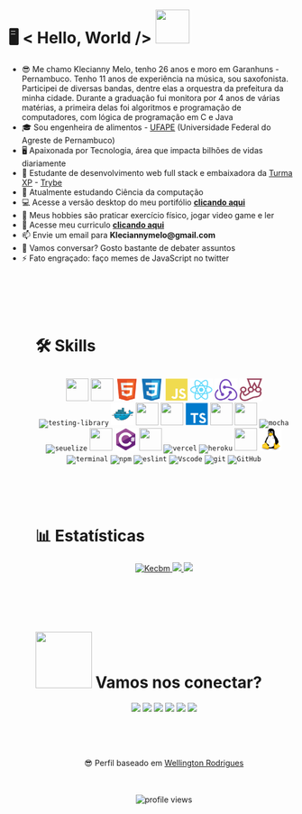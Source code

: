 ### <h1>🖥 < Hello, World /> <img src = "https://raw.githubusercontent.com/MartinHeinz/MartinHeinz/master/wave.gif" width ="60px" height="60px"></h1>

<ul>
  <li>😎 Me chamo Klecianny Melo, tenho 26 anos e moro em Garanhuns - Pernambuco. Tenho 11 anos de experiência na música, sou saxofonista. Participei de diversas bandas, dentre elas a orquestra da prefeitura da minha cidade. Durante a graduação fui monitora por 4 anos de várias matérias, a primeira delas foi algoritmos e programação de computadores, com lógica de programação em C e Java</li>
  <li>🎓 Sou engenheira de alimentos - <a href="http://ufape.edu.br/br" target="_blank">UFAPE</a> (Universidade Federal do Agreste de Pernambuco)</li>
  <li>🖥 Apaixonada por Tecnologia, área que impacta bilhões de vidas diariamente</li>
  <li>🔭 Estudante de desenvolvimento web full stack e embaixadora da  <a href="https://www.xpinc.com/" target="_blank">Turma XP</a> - <a href="https://betrybe.com" target="_blank">Trybe</a></li>
  <li>🌱 Atualmente estudando Ciência da computação</li>
  <li>💻 Acesse a versão desktop do meu portifólio <a href="https://portfolio-kecbm.vercel.app/" target="_blank"><b>clicando aqui</b></a></li>
  <li>🤔 Meus hobbies são praticar exercício físico, jogar video game e ler</li>
  <li>📝 Acesse meu curriculo <a href="https://www.cvkeep.com/cv/7e863938f1cc31f1755d834316835807" target="_blank"><b>clicando aqui</b></a></li>
  <li>📫 Envie um email para <b>Kleciannymelo@gmail.com</b></li>
  <li>💬 Vamos conversar? Gosto bastante de debater assuntos</li>
  <li>⚡ Fato engraçado: faço memes de JavaScript no twitter</li>
<ul>
<br><br><br>
<br>
  <h1>🛠 Skills</h1>
  <div align="center" style="margin-top: 30px" style="display: inline_block">
  <code><img height="40" width="40" src="https://raw.githubusercontent.com/jmnote/z-icons/master/svg/c.svg"/></code>
  <code><img height="40" width="40" src="https://cdn.jsdelivr.net/gh/devicons/devicon/icons/java/java-original.svg"/></code>
  <code><img title="HTML5" alt="HTML" height="40" width="40" src="https://raw.githubusercontent.com/devicons/devicon/master/icons/html5/html5-original.svg"></code>
  <code><img title="CSS3" alt="CSS" height="40" width="40" src="https://raw.githubusercontent.com/devicons/devicon/master/icons/css3/css3-original.svg"></code>
  <code><img title="JavaScript" alt="JavaScript" height="40" width="40" src="https://raw.githubusercontent.com/devicons/devicon/master/icons/javascript/javascript-plain.svg"></code>
  <code><img title="React" alt="React" height="40" width="40" src="https://raw.githubusercontent.com/devicons/devicon/master/icons/react/react-original.svg"></code>
  <code><img title="Redux" alt="redux" height="40" width="40" src="https://raw.githubusercontent.com/devicons/devicon/master/icons/redux/redux-original.svg"></code>
  <code><img title="Jest" alt="Jest" height="40" width="40" src="https://raw.githubusercontent.com/devicons/devicon/master/icons/jest/jest-plain.svg"></code>
  <code><img src="https://testing-library.com/img/logo-large.png" alt="testing-library" width="40" height="40"/></code>
   <code><img alt="Docker" height="40" width="40" src="https://raw.githubusercontent.com/devicons/devicon/master/icons/docker/docker-original.svg"></code>
  <code><img src="https://cdn.jsdelivr.net/gh/devicons/devicon/icons/mysql/mysql-original.svg" height="40" width="40" /></code>
  <code><img src="https://cdn.jsdelivr.net/gh/devicons/devicon/icons/nodejs/nodejs-original.svg" height="40" width="40" /></code>
   <code><img alt="TypeScript.js" height="40" width="40" src="https://raw.githubusercontent.com/devicons/devicon/master/icons/typescript/typescript-original.svg"></code>
  <code><img src="https://cdn.jsdelivr.net/gh/devicons/devicon/icons/mongodb/mongodb-original.svg" width="40" height="40" /></code>
  <code><img src="https://cdn.jsdelivr.net/gh/devicons/devicon/icons/express/express-original.svg" width="40" height="40" /></code>
  <code><img src="https://cdn.jsdelivr.net/gh/devicons/devicon/icons/mocha/mocha-plain.svg" alt="mocha" height="40" width="40" /></code>
  <code><img src="https://cdn.jsdelivr.net/gh/devicons/devicon/icons/sequelize/sequelize-original.svg" alt="seuelize" height="40" width="40" /></code>
  <code><img src="https://cdn.jsdelivr.net/gh/devicons/devicon/icons/python/python-original.svg" height="40" width="40" /></code>
  <code><img src="https://raw.githubusercontent.com/devicons/devicon/master/icons/csharp/csharp-original.svg" alt="csharp" width="40" height="40"/></code>
  <code><img height="40px" width="40" src="https://cdn.jsdelivr.net/gh/devicons/devicon/icons/salesforce/salesforce-original.svg" /></code>
  <code><img alt="vercel" height="40px" width="40" src="https://www.svgrepo.com/show/327408/logo-vercel.svg"></code>
  <code><img alt="heroku" height="40px" width="40" src="https://cdn.jsdelivr.net/gh/devicons/devicon/icons/heroku/heroku-plain.svg" /></code>
  <code><img height="40px" width="40" src="https://cdn.jsdelivr.net/gh/devicons/devicon/icons/trello/trello-plain.svg" /></code>
  <code><img src="https://raw.githubusercontent.com/devicons/devicon/master/icons/linux/linux-original.svg" alt="linux" width="40" height="40" /></code>
   <code><img alt="terminal" height="40px" width="40" src="https://cdn.svgporn.com/logos/terminal.svg"></code>
  <code><img alt="npm" height="40" width="40" src="https://cdn.jsdelivr.net/gh/devicons/devicon/icons/npm/npm-original-wordmark.svg" /></code>
  <code><img src="https://cdn.jsdelivr.net/gh/devicons/devicon/icons/eslint/eslint-original.svg" alt="eslint" height="40" width="40" /></code>
  <code><img title="Vscode" alt="Vscode" height="40" width="40" src="https://cdn.jsdelivr.net/gh/devicons/devicon/icons/vscode/vscode-original.svg" /></code>
  <code><img src="https://cdn.jsdelivr.net/gh/devicons/devicon/icons/git/git-original.svg" alt="git" height="40" width="40" /></code>
  <code><img title="GitHub" alt="GitHub" height="40" width="40" src="https://cdn.jsdelivr.net/gh/devicons/devicon/icons/github/github-original.svg" /></code>
</div>
<br><br><br>
<br>
  <h1>📊 Estatísticas</h1>
<p align=center>
  <div align=center>
    <a href="https://github.com/Kecbm" title="Kecbm profile">
      <img width=396 src="https://github-readme-streak-stats.herokuapp.com/?user=Kecbm&theme=react&border=61dafb&hide_border=true" alt="Kecbm" />
    </a>
    <a href="https://github.com/Kecbm" title="Kecbm profile">
      <img width=396 src="https://github-readme-stats.vercel.app/api?username=Kecbm&show_icons=true&theme=react&border_color=61dafb&hide_border=true" />
    </a>
    <a href="https://github.com/Kecbm" title="Kecbm profile">
      <img width=396 src="https://github-readme-stats.vercel.app/api/top-langs/?username=Kecbm&hide=c%23,powershell,Mathematica,Ruby,Objective-C,Objective-C%2b%2b,Cuda&title_color=61dafb&text_color=ffffff&icon_color=61dafb&bg_color=20232a&langs_count=8&layout=compact&border_color=61dafb&hide_border=true" />
    </a>
  <br>
  <br>
  </div>
</p>
<br><br>
  <h1><img src="https://github.com/shahriarshafin/shahriarshafin/blob/development/Assets/handshake.gif?raw=true" width="100" height="100" /> Vamos nos conectar?</h1>
  <div align="center">
  <a href="https://portfolio-kecbm.vercel.app/" target="_blank"><img src="https://img.shields.io/badge/-Portfólio-06D6A0?style=for-the-badge" target="_blank"></a>
  <a href="https://trailblazer.me/id/kecbm" target="_blank"><img src="https://profile.ui.trailhead.com/images/trailblazer-me.svg" target="_blank"></a>
  <a href="https://www.linkedin.com/in/kecbm/" target="_blank"><img src="https://img.shields.io/badge/-LinkedIn-%230077B5?style=for-the-badge&logo=linkedin&logoColor=white" target="_blank"></a> 
  <a href="https://www.instagram.com/kecbm/" target="_blank"><img src="https://img.shields.io/badge/-Instagram-%23E4405F?style=for-the-badge&logo=instagram&logoColor=white" target="_blank"></a>
  <a href="https://twitter.com/Kecbm" target="_blank"><img src="https://img.shields.io/badge/Twitter-1DA1F2?style=for-the-badge&logo=twitter&logoColor=white" target="_blank"></a>
  <a href = "mailto:kleciannymelo@gmail.com"><img src="https://img.shields.io/badge/Gmail-C00021?style=for-the-badge&logo=gmail&logoColor=white" target="_blank"></a>
<br>
<br>
</div>
</p>
<br>
<br>
<div align="center">
  <p>
    😎 Perfil baseado em <a href="https://github.com/SrTonn" target="_blank">Wellington Rodrigues</a>
  </p>
<br>
<br>
  <img src="https://komarev.com/ghpvc/?username=Kecbm" alt="profile views" />
</div>
<br><br><br>

